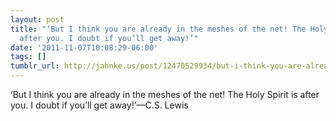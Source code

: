 ```yaml
---
layout: post
title: "‘But I think you are already in the meshes of the net! The Holy Spirit is
  after you. I doubt if you’ll get away!’"
date: '2011-11-07T10:08:29-06:00'
tags: []
tumblr_url: http://jahnke.us/post/12470529934/but-i-think-you-are-already-in-the-meshes-of-the
---
```

‘But I think you are already in the meshes of the net! The Holy Spirit is after you. I doubt if you’ll get away!’—C.S. Lewis
